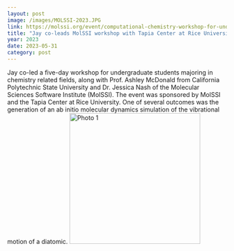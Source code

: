 ```yaml
---
layout: post
image: /images/MOLSSI-2023.JPG
link: https://molssi.org/event/computational-chemistry-workshop-for-undergraduates-tapia-center/
title: "Jay co-leads MolSSI workshop with Tapia Center at Rice University"
year: 2023
date: 2023-05-31
category: post
---
```

Jay co-led a five-day workshop for undergraduate students majoring in chemistry related fields, along
with Prof. Ashley McDonald from California Polytechnic State University and Dr. Jessica Nash of the Molecular Sciences Software Institute (MolSSI).  The event was sponsored by MolSSI and the Tapia Center at Rice University.
One of several outcomes was the generation of an ab initio molecular dynamics simulation of the vibrational
motion of a diatomic.
<img src="/images/MOLSSI2-23.JPG" alt="Photo 1" width="300">